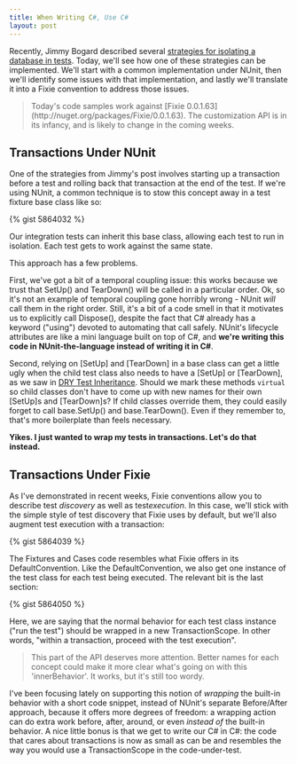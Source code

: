 ```yaml
---
title: When Writing C#, Use C#
layout: post
---
```


Recently, Jimmy Bogard described several [strategies for isolating a database in tests](http://lostechies.com/jimmybogard/2013/06/18/strategies-for-isolating-the-database-in-tests/).  Today, we'll see how one of these strategies can be implemented.  We'll start with a common implementation under NUnit, then we'll identify some issues with that implementation, and lastly we'll translate it into a Fixie convention to address those issues.

<blockquote>Today's code samples work against [Fixie 0.0.1.63](http://nuget.org/packages/Fixie/0.0.1.63). The customization API is in its infancy, and is likely to change in the coming weeks.</blockquote>

## Transactions Under NUnit
One of the strategies from Jimmy's post involves starting up a transaction before a test and rolling back that transaction at the end of the test.  If we're using NUnit, a common technique is to stow this concept away in a test fixture base class like so:

{% gist 5864032 %}

Our integration tests can inherit this base class, allowing each test to run in isolation.  Each test gets to work against the same state.

This approach has a few problems.

First, we've got a bit of a temporal coupling issue: this works because we trust that SetUp() and TearDown() will be called in a particular order. Ok, so it's not an example of temporal coupling gone horribly wrong - NUnit *will* call them in the right order. Still, it's a bit of a code smell in that it motivates us to explicitly call Dispose(), despite the fact that C# already has a keyword ("using") devoted to automating that call safely. NUnit's lifecycle attributes are like a mini language built on top of C#, and **we're writing this code in NUnit-the-language instead of writing it in C#**.

Second, relying on [SetUp] and [TearDown] in a base class can get a little ugly when the child test class also needs to have a [SetUp] or [TearDown], as we saw in [DRY Test Inheritance](http://www.headspring.com/dry-test-inheritance/).  Should we mark these methods <code>virtual</code> so child classes don't have to come up with new names for their own [SetUp]s and [TearDown]s? If child classes override them, they could easily forget to call base.SetUp() and base.TearDown(). Even if they remember to, that's more boilerplate than feels necessary.

**Yikes. I just wanted to wrap my tests in transactions. Let's do that instead.**

## Transactions Under Fixie

As I've demonstrated in recent weeks, Fixie conventions allow you to describe test *discovery* as well as test*execution*. In this case, we'll stick with the simple style of test discovery that Fixie uses by default, but we'll also augment test execution with a transaction:

{% gist 5864039 %}

The Fixtures and Cases code resembles what Fixie offers in its DefaultConvention.  Like the DefaultConvention, we also get one instance of the test class for each test being executed.  The relevant bit is the last section:

{% gist 5864050 %}

Here, we are saying that the normal behavior for each test class instance ("run the test") should be wrapped in a new TransactionScope. In other words, "within a transaction, proceed with the test execution".

<blockquote>This part of the API deserves more attention. Better names for each concept could make it more clear what's going on with this 'innerBehavior'. It works, but it's still too wordy.</blockquote>

I've been focusing lately on supporting this notion of *wrapping* the built-in behavior with a short code snippet, instead of NUnit's separate Before/After approach, because it offers more degrees of freedom: a wrapping action can do extra work before, after, around, or even *instead of* the built-in behavior. A nice little bonus is that we get to write our C# in C#: the code that cares about transactions is now as small as can be and resembles the way you would use a TransactionScope in the code-under-test.
